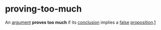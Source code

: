 # proving-too-much

An [argument](/logic/argument.md) **proves too much** if its
[conclusion](/logic/conclusion.md) implies a [false](/logic/falsity.md)
[proposition](/logic/proposition.md).[1]

[1]: https://en.wikipedia.org/wiki/Proving_too_much

